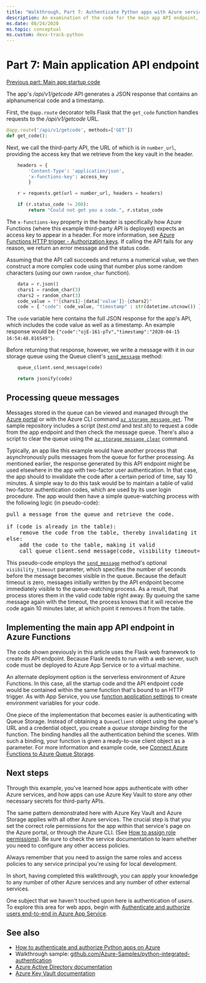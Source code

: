 ```yaml
---
title: "Walkthrough, Part 7: Authenticate Python apps with Azure services"
description: An examination of the code for the main app API endpoint, which uses the third-party API endpoint and writes a message to Azure Queue Storage.
ms.date: 08/24/2020
ms.topic: conceptual
ms.custom: devx-track-python
---
```


# Part 7: Main application API endpoint

[Previous part: Main app startup code](walkthrough-tutorial-authentication-06.md)

The app's */api/v1/getcode* API generates a JSON response that contains an alphanumerical code and a timestamp.

First, the `@app.route` decorator tells Flask that the `get_code` function handles requests to the */api/v1/getcode* URL.

```python
@app.route('/api/v1/getcode', methods=['GET'])
def get_code():
```

Next, we call the third-party API, the URL of which is in `number_url`, providing the access key that we retrieve from the key vault in the header.

```python
    headers = {
        'Content-Type': 'application/json',
        'x-functions-key': access_key
        }

    r = requests.get(url = number_url, headers = headers)

    if (r.status_code != 200):
        return "Could not get you a code.", r.status_code
```

The `x-functions-key` property in the header is specifically how Azure Functions (where this example third-party API is deployed) expects an access key to appear in a header. For more information, see [Azure Functions HTTP trigger - Authorization keys](/azure/azure-functions/functions-bindings-http-webhook-trigger?tabs=csharp#authorization-keys). If calling the API fails for any reason, we return an error message and the status code.

Assuming that the API call succeeds and returns a numerical value, we then construct a more complex code using that number plus some random characters (using our own `random_char` function).

```python
    data = r.json()
    chars1 = random_char(3)
    chars2 = random_char(3)
    code_value = f"{chars1}-{data['value']}-{chars2}"
    code = { "code": code_value, "timestamp" : str(datetime.utcnow()) }
```

The `code` variable here contains the full JSON response for the app's API, which includes the code value as well as a timestamp. An example response would be `{"code":"ojE-161-pTv","timestamp":"2020-04-15 16:54:48.816549"}`.

Before returning that response, however, we write a message with it in our storage queue using the Queue client's [`send_message`](/python/api/azure-storage-queue/azure.storage.queue.queueclient#send-message-content----kwargs-) method:

```python
    queue_client.send_message(code)

    return jsonify(code)
```

## Processing queue messages

Messages stored in the queue can be viewed and managed through the [Azure portal](/azure/storage/queues/storage-quickstart-queues-portal#view-message-properties) or with the Azure CLI command [`az storage message get`](/cli/azure/storage/message#az_storage_message_get). The sample repository includes a script (*test.cmd* and *test.sh*) to request a code from the app endpoint and then check the message queue. There's also a script to clear the queue using the [`az storage message clear`](/cli/azure/storage/message#az_storage_message_clear) command.

Typically, an app like this example would have another process that asynchronously pulls messages from the queue for further processing. As mentioned earlier, the response generated by this API endpoint might be used elsewhere in the app with two-factor user authentication. In that case, the app should to invalidate the code after a certain period of time, say 10 minutes. A simple way to do this task would be to maintain a table of valid two-factor authentication codes, which are used by its user login procedure. The app would then have a simple queue-watching process with the following logic (in pseudo-code):

<pre>
pull a message from the queue and retrieve the code.

if (code is already in the table):
    remove the code from the table, thereby invalidating it
else:
    add the code to the table, making it valid
    call queue_client.send_message(code, visibility_timeout=600)
</pre>

This pseudo-code employs the [`send_message`](/python/api/azure-storage-queue/azure.storage.queue.queueclient#send-message-content----kwargs-) method's optional `visibility_timeout` parameter, which specifies the number of seconds before the message becomes visible in the queue. Because the default timeout is zero, messages initially written by the API endpoint become immediately visible to the queue-watching process. As a result, that process stores them in the valid code table right away. By queuing the same message again with the timeout, the process knows that it will receive the code again 10 minutes later, at which point it removes it from the table.

## Implementing the main app API endpoint in Azure Functions

The code shown previously in this article uses the Flask web framework to create its API endpoint. Because Flask needs to run with a web server, such code must be deployed to Azure App Service or to a virtual machine.

An alternate deployment option is the serverless environment of Azure Functions. In this case, all the startup code and the API endpoint code would be contained within the same function that's bound to an HTTP trigger. As with App Service, you use [function application settings](/azure/azure-functions/functions-how-to-use-azure-function-app-settings#settings) to create environment variables for your code.

One piece of the implementation that becomes easier is authenticating with Queue Storage. Instead of obtaining a `QueueClient` object using the queue's URL and a credential object, you create a *queue storage binding* for the function. The binding handles all the authentication behind the scenes. With such a binding, your function is given a ready-to-use client object as a parameter. For more information and example code, see [Connect Azure Functions to Azure Queue Storage](/azure/azure-functions/functions-add-output-binding-storage-queue-cli?tabs=bash%2Cbrowser&pivots=programming-language-python).

## Next steps

Through this example, you've learned how apps authenticate with other Azure services, and how apps can use Azure Key Vault to store any other necessary secrets for third-party APIs.

The same pattern demonstrated here with Azure Key Vault and Azure Storage applies with all other Azure services. The crucial step is that you set the correct role permissions for the app within that service's page on the Azure portal, or through the Azure CLI. (See [How to assign role permissions](/azure/role-based-access-control/role-assignments-steps)). Be sure to check the service documentation to learn whether you need to configure any other access policies.

Always remember that you need to assign the same roles and access policies to any service principal you're using for local development.

In short, having completed this walkthrough, you can apply your knowledge to any number of other Azure services and any number of other external services.

One subject that we haven't touched upon here is authentication of *users*. To explore this area for web apps, begin with [Authenticate and authorize users end-to-end in Azure App Service](/azure/app-service/tutorial-auth-aad?pivots=platform-linux).

## See also

- [How to authenticate and authorize Python apps on Azure](azure-sdk-authenticate.md)
- Walkthrough sample: [github.com/Azure-Samples/python-integrated-authentication](https://github.com/Azure-Samples/python-integrated-authentication)
- [Azure Active Directory documentation](/azure/active-directory)
- [Azure Key Vault documentation](/azure/key-vault)

